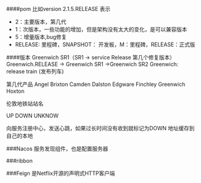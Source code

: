 ####pom
比如version 2.1.5.RELEASE
表示
+ 2：主要版本，第几代
+ 1：次版本，一些功能的增加，但是架构没有太大的变化，是可以兼容版本
+ 5：增量版本,bug修复
+ RELEASE: 里程碑，SNAPSHOT： 开发板，M：里程碑，RELEASE：正式版


####版本
Greenwich SR1（SR1 -> service Release 第几个修复版本）
Greenwich.RELEASE -> Greenwich SR1 ->Greenwich SR2
Greenwich: release train (发布列车)

第几代产品
Angel
Brixton 
Camden
Dalston
Edgware
Finchley
Greenwich
Hoxton

伦敦地铁站站名

UP 
DOWN 
UNKNOW

向服务注册中心，发送心跳，如果过长时间没有收到就标记为DOWN
地址缓存到自己的本地

###Nacos
服务发现组件，也是配置服务器


###ribbon 

###Feign
是Netflix开源的声明式HTTP客户端
